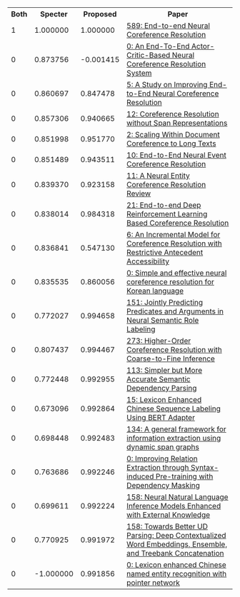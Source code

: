 <html><table><tr>
<th>Both</th>
<th>Specter</th>
<th>Proposed</th>
<th>Paper</th>
</tr>
<tr>
<td>1</td>
<td>1.000000</td>
<td>1.000000</td>
<td><a href="https://www.semanticscholar.org/paper/8ae1af4a424f5e464d46903bc3d18fe1cf1434ff">589: End-to-end Neural Coreference Resolution</a></td>
</tr>
<tr>
<td>0</td>
<td>0.873756</td>
<td>-0.001415</td>
<td><a href="https://www.semanticscholar.org/paper/8d74b0d45b8c208cb0ad4201f0f5fa604fd1aa64">0: An End-To-End Actor-Critic-Based Neural Coreference Resolution System</a></td>
</tr>
<tr>
<td>0</td>
<td>0.860697</td>
<td>0.847478</td>
<td><a href="https://www.semanticscholar.org/paper/b52c4dc1ab26fd388ecb690afbae90c249957de4">5: A Study on Improving End-to-End Neural Coreference Resolution</a></td>
</tr>
<tr>
<td>0</td>
<td>0.857306</td>
<td>0.940665</td>
<td><a href="https://www.semanticscholar.org/paper/3029263ca51e6c2907f9f99277083cf6afb1adb7">12: Coreference Resolution without Span Representations</a></td>
</tr>
<tr>
<td>0</td>
<td>0.851998</td>
<td>0.951770</td>
<td><a href="https://www.semanticscholar.org/paper/903703495a11d17811581fb41a291a6c3539adc8">2: Scaling Within Document Coreference to Long Texts</a></td>
</tr>
<tr>
<td>0</td>
<td>0.851489</td>
<td>0.943511</td>
<td><a href="https://www.semanticscholar.org/paper/a3123f38972fc7480aadce787199987b97d7287c">10: End-to-End Neural Event Coreference Resolution</a></td>
</tr>
<tr>
<td>0</td>
<td>0.839370</td>
<td>0.923158</td>
<td><a href="https://www.semanticscholar.org/paper/e0b7e97f0bddbb21cb5f6b22c3ffa08a6cf9885f">11: A Neural Entity Coreference Resolution Review</a></td>
</tr>
<tr>
<td>0</td>
<td>0.838014</td>
<td>0.984318</td>
<td><a href="https://www.semanticscholar.org/paper/ca19fb1cc469a3e79b5216840b536a2eb94c0991">21: End-to-end Deep Reinforcement Learning Based Coreference Resolution</a></td>
</tr>
<tr>
<td>0</td>
<td>0.836841</td>
<td>0.547130</td>
<td><a href="https://www.semanticscholar.org/paper/e26b09914193d1f711fde8737fe69a8819ce4fce">6: An Incremental Model for Coreference Resolution with Restrictive Antecedent Accessibility</a></td>
</tr>
<tr>
<td>0</td>
<td>0.835535</td>
<td>0.860056</td>
<td><a href="https://www.semanticscholar.org/paper/33902f0cdc747b946051c739b08116b7fd908a19">0: Simple and effective neural coreference resolution for Korean language</a></td>
</tr>
<tr>
<td>0</td>
<td>0.772027</td>
<td>0.994658</td>
<td><a href="https://www.semanticscholar.org/paper/7442a18a55f257a68f21d0cbb8b1395f8915a452">151: Jointly Predicting Predicates and Arguments in Neural Semantic Role Labeling</a></td>
</tr>
<tr>
<td>0</td>
<td>0.807437</td>
<td>0.994467</td>
<td><a href="https://www.semanticscholar.org/paper/e6566ece21f6637c515fe9969f9d1ec6cca6d36c">273: Higher-Order Coreference Resolution with Coarse-to-Fine Inference</a></td>
</tr>
<tr>
<td>0</td>
<td>0.772448</td>
<td>0.992955</td>
<td><a href="https://www.semanticscholar.org/paper/c267b4a64066b56c8eef053de391c3cbe58c9eb3">113: Simpler but More Accurate Semantic Dependency Parsing</a></td>
</tr>
<tr>
<td>0</td>
<td>0.673096</td>
<td>0.992864</td>
<td><a href="https://www.semanticscholar.org/paper/d0c383acba2f94caecff6f809debc032ec029d62">15: Lexicon Enhanced Chinese Sequence Labeling Using BERT Adapter</a></td>
</tr>
<tr>
<td>0</td>
<td>0.698448</td>
<td>0.992483</td>
<td><a href="https://www.semanticscholar.org/paper/f262ef2f50dfcaf07dc6598f22fb9b2470b37cf1">134: A general framework for information extraction using dynamic span graphs</a></td>
</tr>
<tr>
<td>0</td>
<td>0.763686</td>
<td>0.992246</td>
<td><a href="https://www.semanticscholar.org/paper/8f8c19a2dcacc50d2617d39baeaa21bdb662cd06">0: Improving Relation Extraction through Syntax-induced Pre-training with Dependency Masking</a></td>
</tr>
<tr>
<td>0</td>
<td>0.699611</td>
<td>0.992224</td>
<td><a href="https://www.semanticscholar.org/paper/3b1d8eb163ffff598c2faa0d9d7cf933857a359f">158: Neural Natural Language Inference Models Enhanced with External Knowledge</a></td>
</tr>
<tr>
<td>0</td>
<td>0.770925</td>
<td>0.991972</td>
<td><a href="https://www.semanticscholar.org/paper/d524efd5fe910c0f03c67cd3ba5335d95a5ee4fa">158: Towards Better UD Parsing: Deep Contextualized Word Embeddings, Ensemble, and Treebank Concatenation</a></td>
</tr>
<tr>
<td>0</td>
<td>-1.000000</td>
<td>0.991856</td>
<td><a href="https://www.semanticscholar.org/paper/bda6065e414df5bf0338cff73b3f538627349860">0: Lexicon enhanced Chinese named entity recognition with pointer network</a></td>
</tr>
</table></html>
